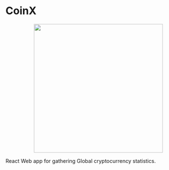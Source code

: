 # CoinX



<p align="center">
    <img src="image/README/1633455835012.png)" width="350" />
    <br>
 </p>



React Web app for gathering Global cryptocurrency statistics.
